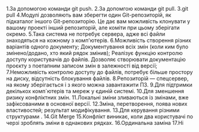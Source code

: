 1.За допомогою команди git push.
2.За допомгою команди git pull.
3.git pull
4.Модулі дозволяють вам зберегти один Git-репозиторій, як підкаталог іншого Git-репозиторію. Це дає вам можливість клонувати у вашому проекті інший репозиторій, але коміти при цьому зберігати окремо.
5.Така система не потребує сервера, адже всі файли знаходяться на кожному з комп'ютерів.
6.Можливість створення різних варіантів одного документу;
 Документування всіх змін (коли ким було змінено/додано, хто який рядок змінив);
 Реалізує функцію контролю доступу користувачів до файлів.
 Дозволяє створювати документацію проєкту з поетапним записом змін в залежності від версії;
7.Неможливість контролю доступу до файлів, потребує більше простору на диску, відсутність блокування файлів.
8.Репозиторій — спецсервер, на якому зберігається і з якого можна завантажити ПЗ.
9.Для підтримки декількох комп`ютерів та мереж у єдиній системі.
10.Для зменшення ризику конфліктних змін.
11.Локальні зміни зливаються із змінами, вже зафіксованими в основної версії.
12.Зміна, перетворення, поява нових властивостей; результат модифікування.
13.Для керування різними структурами .
14.Git Merge
15.Конфлікт виникає, коли два користувачі по черзі зроблять зміни в однакових рядках.
16.Ординальна заміна
17.Ні
